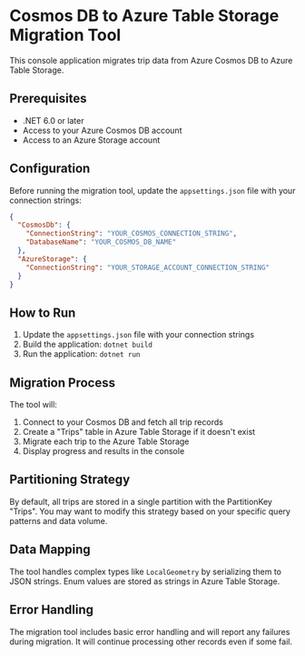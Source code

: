 # Cosmos DB to Azure Table Storage Migration Tool

This console application migrates trip data from Azure Cosmos DB to Azure Table Storage.

## Prerequisites

- .NET 6.0 or later
- Access to your Azure Cosmos DB account
- Access to an Azure Storage account

## Configuration

Before running the migration tool, update the `appsettings.json` file with your connection strings:

```json
{
  "CosmosDb": {
    "ConnectionString": "YOUR_COSMOS_CONNECTION_STRING",
    "DatabaseName": "YOUR_COSMOS_DB_NAME"
  },
  "AzureStorage": {
    "ConnectionString": "YOUR_STORAGE_ACCOUNT_CONNECTION_STRING"
  }
}
```

## How to Run

1. Update the `appsettings.json` file with your connection strings
2. Build the application: `dotnet build`
3. Run the application: `dotnet run`

## Migration Process

The tool will:
1. Connect to your Cosmos DB and fetch all trip records
2. Create a "Trips" table in Azure Table Storage if it doesn't exist
3. Migrate each trip to the Azure Table Storage
4. Display progress and results in the console

## Partitioning Strategy

By default, all trips are stored in a single partition with the PartitionKey "Trips". 
You may want to modify this strategy based on your specific query patterns and data volume.

## Data Mapping

The tool handles complex types like `LocalGeometry` by serializing them to JSON strings.
Enum values are stored as strings in Azure Table Storage.

## Error Handling

The migration tool includes basic error handling and will report any failures during migration.
It will continue processing other records even if some fail.
